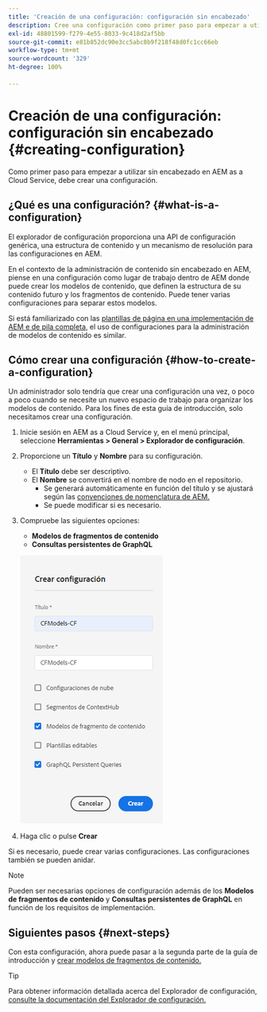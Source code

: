 ```yaml
---
title: 'Creación de una configuración: configuración sin encabezado'
description: Cree una configuración como primer paso para empezar a utilizar sin encabezado en AEM as a Cloud Service.
exl-id: 48801599-f279-4e55-8033-9c418d2af5bb
source-git-commit: e81b852dc90e3cc5abc8b9f218f48d0fc1cc66eb
workflow-type: tm+mt
source-wordcount: '329'
ht-degree: 100%

---
```


# Creación de una configuración: configuración sin encabezado {#creating-configuration}

Como primer paso para empezar a utilizar sin encabezado en AEM as a Cloud Service, debe crear una configuración.

## ¿Qué es una configuración? {#what-is-a-configuration}

El explorador de configuración proporciona una API de configuración genérica, una estructura de contenido y un mecanismo de resolución para las configuraciones en AEM.

En el contexto de la administración de contenido sin encabezado en AEM, piense en una configuración como lugar de trabajo dentro de AEM donde puede crear los modelos de contenido, que definen la estructura de su contenido futuro y los fragmentos de contenido. Puede tener varias configuraciones para separar estos modelos.

Si está familiarizado con las [plantillas de página en una implementación de AEM e de pila completa](/help/sites-cloud/authoring/features/templates.md), el uso de configuraciones para la administración de modelos de contenido es similar.

## Cómo crear una configuración {#how-to-create-a-configuration}

Un administrador solo tendría que crear una configuración una vez, o poco a poco cuando se necesite un nuevo espacio de trabajo para organizar los modelos de contenido. Para los fines de esta guía de introducción, solo necesitamos crear una configuración.

1. Inicie sesión en AEM as a Cloud Service y, en el menú principal, seleccione **Herramientas > General > Explorador de configuración**.
1. Proporcione un **Título** y **Nombre** para su configuración.
   * El **Título** debe ser descriptivo.
   * El **Nombre** se convertirá en el nombre de nodo en el repositorio.
      * Se generará automáticamente en función del título y se ajustará según las [convenciones de nomenclatura de AEM.](/help/implementing/developing/introduction/naming-conventions.md)
      * Se puede modificar si es necesario.
1. Compruebe las siguientes opciones:
   * **Modelos de fragmentos de contenido**
   * **Consultas persistentes de GraphQL**

   ![Creación de configuración](../assets/create-configuration.png)

1. Haga clic o pulse **Crear**

Si es necesario, puede crear varias configuraciones. Las configuraciones también se pueden anidar.

>[!NOTE]
>
>Pueden ser necesarias opciones de configuración además de los **Modelos de fragmentos de contenido** y **Consultas persistentes de GraphQL** en función de los requisitos de implementación.

## Siguientes pasos {#next-steps}

Con esta configuración, ahora puede pasar a la segunda parte de la guía de introducción y [crear modelos de fragmentos de contenido.](create-content-model.md)

>[!TIP]
>
>Para obtener información detallada acerca del Explorador de configuración, [consulte la documentación del Explorador de configuración.](/help/implementing/developing/introduction/configurations.md)
